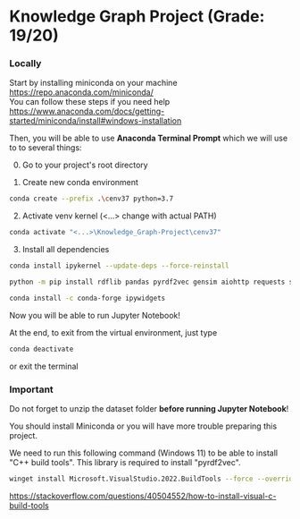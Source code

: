 # Knowledge Graph Project (Grade: 19/20)

### Locally

Start by installing miniconda on your machine
https://repo.anaconda.com/miniconda/ \
You can follow these steps if you need help
https://www.anaconda.com/docs/getting-started/miniconda/install#windows-installation

Then, you will be able to use **Anaconda Terminal Prompt** which we will use to to several things:

0. Go to your project's root directory

1. Create new conda environment
```sh
conda create --prefix .\cenv37 python=3.7
```

2. Activate venv kernel (<...> change with actual PATH)
```sh
conda activate "<...>\Knowledge_Graph-Project\cenv37"
```

3. Install all dependencies
```sh
conda install ipykernel --update-deps --force-reinstall

python -m pip install rdflib pandas pyrdf2vec gensim aiohttp requests scikit-learn torch_geometric

conda install -c conda-forge ipywidgets
```

Now you will be able to run Jupyter Notebook!

At the end, to exit from the virtual environment, just type
```sh
conda deactivate
```
or exit the terminal

### Important
Do not forget to unzip the dataset folder **before running Jupyter Notebook**!

You should install Miniconda or you will have more trouble preparing this project.

We need to run this following command (Windows 11) to be able to install "C++ build tools". This library is required to install "pyrdf2vec".
```sh
winget install Microsoft.VisualStudio.2022.BuildTools --force --override "--wait --passive --add Microsoft.VisualStudio.Component.VC.Tools.x86.x64 --add Microsoft.VisualStudio.Component.Windows11SDK.22621"
```
https://stackoverflow.com/questions/40504552/how-to-install-visual-c-build-tools
